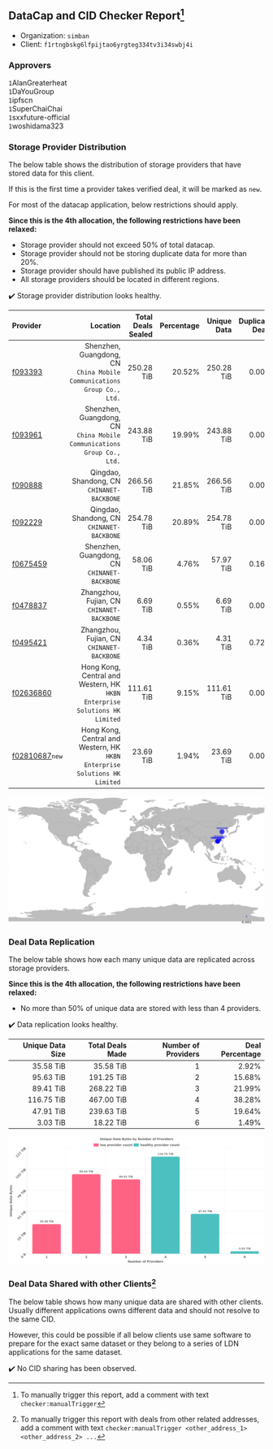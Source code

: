 ## DataCap and CID Checker Report[^1]
 - Organization: `simban`
 - Client: `f1rtngbskg6lfpijtao6yrgteg334tv3i34swbj4i`
### Approvers
`1`AlanGreaterheat<br/>`1`DaYouGroup<br/>`1`ipfscn<br/>`1`SuperChaiChai<br/>`1`sxxfuture-official<br/>`1`woshidama323


### Storage Provider Distribution
The below table shows the distribution of storage providers that have stored data for this client.

If this is the first time a provider takes verified deal, it will be marked as `new`.

For most of the datacap application, below restrictions should apply.

**Since this is the 4th allocation, the following restrictions have been relaxed:**
 - Storage provider should not exceed 50% of total datacap.
 - Storage provider should not be storing duplicate data for more than 20%.
 - Storage provider should have published its public IP address.
 - All storage providers should be located in different regions.

✔️ Storage provider distribution looks healthy.

| Provider                                                    |                                                                      Location | Total Deals Sealed | Percentage | Unique Data | Duplicate Deals |
| :---------------------------------------------------------- | ----------------------------------------------------------------------------: | -----------------: | ---------: | ----------: | --------------: |
| [f093393](https://filfox.info/en/address/f093393)           |     Shenzhen, Guangdong, CN<br/>`China Mobile Communications Group Co., Ltd.` |         250.28 TiB |     20.52% |  250.28 TiB |           0.00% |
| [f093961](https://filfox.info/en/address/f093961)           |     Shenzhen, Guangdong, CN<br/>`China Mobile Communications Group Co., Ltd.` |         243.88 TiB |     19.99% |  243.88 TiB |           0.00% |
| [f090888](https://filfox.info/en/address/f090888)           |                                 Qingdao, Shandong, CN<br/>`CHINANET-BACKBONE` |         266.56 TiB |     21.85% |  266.56 TiB |           0.00% |
| [f092229](https://filfox.info/en/address/f092229)           |                                 Qingdao, Shandong, CN<br/>`CHINANET-BACKBONE` |         254.78 TiB |     20.89% |  254.78 TiB |           0.00% |
| [f0675459](https://filfox.info/en/address/f0675459)         |                               Shenzhen, Guangdong, CN<br/>`CHINANET-BACKBONE` |          58.06 TiB |      4.76% |   57.97 TiB |           0.16% |
| [f0478837](https://filfox.info/en/address/f0478837)         |                                 Zhangzhou, Fujian, CN<br/>`CHINANET-BACKBONE` |           6.69 TiB |      0.55% |    6.69 TiB |           0.00% |
| [f0495421](https://filfox.info/en/address/f0495421)         |                                 Zhangzhou, Fujian, CN<br/>`CHINANET-BACKBONE` |           4.34 TiB |      0.36% |    4.31 TiB |           0.72% |
| [f02636860](https://filfox.info/en/address/f02636860)       | Hong Kong, Central and Western, HK<br/>`HKBN Enterprise Solutions HK Limited` |         111.61 TiB |      9.15% |  111.61 TiB |           0.00% |
| [f02810687](https://filfox.info/en/address/f02810687)`new`  | Hong Kong, Central and Western, HK<br/>`HKBN Enterprise Solutions HK Limited` |          23.69 TiB |      1.94% |   23.69 TiB |           0.00% |

<img src="https://raw.githubusercontent.com/data-preservation-programs/filplus-checker-assets/main/filecoin-project/filecoin-plus-large-datasets/issues/2165/1698417337278.png"/>

### Deal Data Replication
The below table shows how each many unique data are replicated across storage providers.


**Since this is the 4th allocation, the following restrictions have been relaxed:**
- No more than 50% of unique data are stored with less than 4 providers.

✔️ Data replication looks healthy.

| Unique Data Size | Total Deals Made | Number of Providers | Deal Percentage |
| ---------------: | ---------------: | ------------------: | --------------: |
|        35.58 TiB |        35.58 TiB |                   1 |           2.92% |
|        95.63 TiB |       191.25 TiB |                   2 |          15.68% |
|        89.41 TiB |       268.22 TiB |                   3 |          21.99% |
|       116.75 TiB |       467.00 TiB |                   4 |          38.28% |
|        47.91 TiB |       239.63 TiB |                   5 |          19.64% |
|         3.03 TiB |        18.22 TiB |                   6 |           1.49% |

<img src="https://raw.githubusercontent.com/data-preservation-programs/filplus-checker-assets/main/filecoin-project/filecoin-plus-large-datasets/issues/2165/1698417337959.png"/>

### Deal Data Shared with other Clients[^3]
The below table shows how many unique data are shared with other clients.
Usually different applications owns different data and should not resolve to the same CID.

However, this could be possible if all below clients use same software to prepare for the exact same dataset or they belong to a series of LDN applications for the same dataset.

✔️ No CID sharing has been observed.

[^1]: To manually trigger this report, add a comment with text `checker:manualTrigger`

[^2]: Deals from those addresses are combined into this report as they are specified with `checker:manualTrigger`

[^3]: To manually trigger this report with deals from other related addresses, add a comment with text `checker:manualTrigger <other_address_1> <other_address_2> ...`
